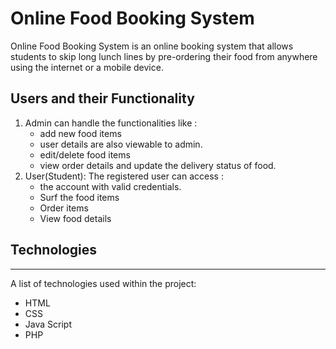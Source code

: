 # Online Food Booking System
Online Food Booking System is an online booking system that allows students to skip long lunch lines by pre-ordering their food from anywhere using the internet or a mobile device.


## Users and their Functionality
1. Admin can handle the functionalities like :
     * add new food items
     * user details are also viewable to admin. 
     * edit/delete food items
     * view order details and update the delivery status of food.  
2. User(Student):
The registered user can access :
     * the account with valid credentials.
     * Surf the food items
     * Order items
     * View food details

## Technologies
***
A list of technologies used within the project:
* HTML
* CSS
* Java Script
* PHP
